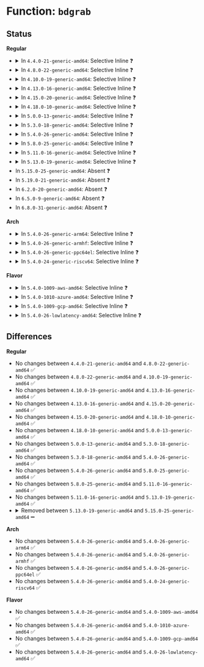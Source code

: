 # Function: <code>bdgrab</code>

## Status
<b>Regular</b>
<ul>
<li>
<details>
<summary>In <code>4.4.0-21-generic-amd64</code>: Selective Inline ❓</summary>

```c
struct block_device * bdgrab(struct block_device * bdev)
```

```json
{
  "name": "bdgrab",
  "collision_type": "Unique Global",
  "inline_type": "Selective",
  "funcs": [
    {
      "addr": 18446744071581236400,
      "name": "bdgrab",
      "external": true,
      "loc": "fs/block_dev.c:666",
      "file": "fs/block_dev.c",
      "inline": "not declared, inlined",
      "caller_inline": [
        "fs/block_dev.c:blkdev_get"
      ],
      "caller_func": [
        "mm/swapfile.c:swap_type_of",
        "mm/swapfile.c:swap_type_of",
        "mm/swapfile.c:SyS_swapon",
        "block/ioctl.c:blkdev_ioctl",
        "drivers/block/loop.c:lo_ioctl"
      ]
    }
  ],
  "symbols": [
    {
      "addr": 18446744071581236400,
      "name": "bdgrab",
      "section": ".text",
      "bind": "STB_GLOBAL",
      "size": 28
    }
  ]
}
```
</details>
</li>
<li>
<details>
<summary>In <code>4.8.0-22-generic-amd64</code>: Selective Inline ❓</summary>

```c
struct block_device * bdgrab(struct block_device * bdev)
```

```json
{
  "name": "bdgrab",
  "collision_type": "Unique Global",
  "inline_type": "Selective",
  "funcs": [
    {
      "addr": 18446744071581408497,
      "name": "bdgrab",
      "external": true,
      "loc": "fs/block_dev.c:744",
      "file": "fs/block_dev.c",
      "inline": "not declared, inlined",
      "caller_inline": [
        "fs/block_dev.c:blkdev_get"
      ],
      "caller_func": [
        "mm/swapfile.c:SyS_swapon",
        "mm/swapfile.c:swap_type_of",
        "mm/swapfile.c:swap_type_of",
        "block/ioctl.c:blkdev_ioctl",
        "drivers/block/loop.c:lo_ioctl",
        "drivers/md/dm.c:dm_grab_bdev_for_ioctl"
      ]
    }
  ],
  "symbols": [
    {
      "addr": 18446744071581402368,
      "name": "bdgrab",
      "section": ".text",
      "bind": "STB_GLOBAL",
      "size": 28
    }
  ]
}
```
</details>
</li>
<li>
<details>
<summary>In <code>4.10.0-19-generic-amd64</code>: Selective Inline ❓</summary>

```c
struct block_device * bdgrab(struct block_device * bdev)
```

```json
{
  "name": "bdgrab",
  "collision_type": "Unique Global",
  "inline_type": "Selective",
  "funcs": [
    {
      "addr": 18446744071581487948,
      "name": "bdgrab",
      "external": true,
      "loc": "fs/block_dev.c:996",
      "file": "fs/block_dev.c",
      "inline": "not declared, inlined",
      "caller_inline": [
        "fs/block_dev.c:blkdev_get"
      ],
      "caller_func": [
        "mm/swapfile.c:SyS_swapon",
        "mm/swapfile.c:swap_type_of",
        "mm/swapfile.c:swap_type_of",
        "block/ioctl.c:blkdev_ioctl",
        "drivers/block/loop.c:lo_ioctl",
        "drivers/md/dm.c:dm_grab_bdev_for_ioctl"
      ]
    }
  ],
  "symbols": [
    {
      "addr": 18446744071581482192,
      "name": "bdgrab",
      "section": ".text",
      "bind": "STB_GLOBAL",
      "size": 28
    }
  ]
}
```
</details>
</li>
<li>
<details>
<summary>In <code>4.13.0-16-generic-amd64</code>: Selective Inline ❓</summary>

```c
struct block_device * bdgrab(struct block_device * bdev)
```

```json
{
  "name": "bdgrab",
  "collision_type": "Unique Global",
  "inline_type": "Selective",
  "funcs": [
    {
      "addr": 18446744071581542536,
      "name": "bdgrab",
      "external": true,
      "loc": "fs/block_dev.c:912",
      "file": "fs/block_dev.c",
      "inline": "not declared, inlined",
      "caller_inline": [
        "fs/block_dev.c:blkdev_get",
        "fs/block_dev.c:bd_acquire",
        "fs/block_dev.c:bd_acquire"
      ],
      "caller_func": [
        "mm/swapfile.c:SyS_swapon",
        "mm/swapfile.c:swap_type_of",
        "mm/swapfile.c:swap_type_of",
        "block/ioctl.c:blkdev_ioctl",
        "drivers/block/loop.c:lo_ioctl",
        "drivers/md/dm.c:dm_grab_bdev_for_ioctl"
      ]
    }
  ],
  "symbols": [
    {
      "addr": 18446744071581537232,
      "name": "bdgrab",
      "section": ".text",
      "bind": "STB_GLOBAL",
      "size": 28
    }
  ]
}
```
</details>
</li>
<li>
<details>
<summary>In <code>4.15.0-20-generic-amd64</code>: Selective Inline ❓</summary>

```c
struct block_device * bdgrab(struct block_device * bdev)
```

```json
{
  "name": "bdgrab",
  "collision_type": "Unique Global",
  "inline_type": "Selective",
  "funcs": [
    {
      "addr": 18446744071581685402,
      "name": "bdgrab",
      "external": true,
      "loc": "fs/block_dev.c:902",
      "file": "fs/block_dev.c",
      "inline": "not declared, inlined",
      "caller_inline": [
        "fs/block_dev.c:blkdev_get",
        "fs/block_dev.c:bd_acquire",
        "fs/block_dev.c:bd_acquire"
      ],
      "caller_func": [
        "mm/swapfile.c:SYSC_swapon",
        "mm/swapfile.c:swap_type_of",
        "mm/swapfile.c:swap_type_of",
        "block/ioctl.c:blkdev_ioctl",
        "drivers/block/loop.c:lo_ioctl",
        "drivers/md/dm.c:dm_grab_bdev_for_ioctl"
      ]
    }
  ],
  "symbols": [
    {
      "addr": 18446744071581679904,
      "name": "bdgrab",
      "section": ".text",
      "bind": "STB_GLOBAL",
      "size": 28
    }
  ]
}
```
</details>
</li>
<li>
<details>
<summary>In <code>4.18.0-10-generic-amd64</code>: Selective Inline ❓</summary>

```c
struct block_device * bdgrab(struct block_device * bdev)
```

```json
{
  "name": "bdgrab",
  "collision_type": "Unique Global",
  "inline_type": "Selective",
  "funcs": [
    {
      "addr": 18446744071581848844,
      "name": "bdgrab",
      "external": true,
      "loc": "fs/block_dev.c:903",
      "file": "fs/block_dev.c",
      "inline": "not declared, inlined",
      "caller_inline": [
        "fs/block_dev.c:blkdev_get"
      ],
      "caller_func": [
        "mm/swapfile.c:__do_sys_swapon",
        "mm/swapfile.c:swap_type_of",
        "mm/swapfile.c:swap_type_of",
        "block/ioctl.c:blkdev_ioctl",
        "drivers/block/loop.c:lo_ioctl"
      ]
    }
  ],
  "symbols": [
    {
      "addr": 18446744071581841216,
      "name": "bdgrab",
      "section": ".text",
      "bind": "STB_GLOBAL",
      "size": 28
    }
  ]
}
```
</details>
</li>
<li>
<details>
<summary>In <code>5.0.0-13-generic-amd64</code>: Selective Inline ❓</summary>

```c
struct block_device * bdgrab(struct block_device * bdev)
```

```json
{
  "name": "bdgrab",
  "collision_type": "Unique Global",
  "inline_type": "Selective",
  "funcs": [
    {
      "addr": 18446744071581936364,
      "name": "bdgrab",
      "external": true,
      "loc": "fs/block_dev.c:942",
      "file": "fs/block_dev.c",
      "inline": "not declared, inlined",
      "caller_inline": [
        "fs/block_dev.c:blkdev_get"
      ],
      "caller_func": [
        "mm/swapfile.c:__do_sys_swapon",
        "mm/swapfile.c:swap_type_of",
        "mm/swapfile.c:swap_type_of",
        "block/ioctl.c:blkdev_ioctl",
        "drivers/block/loop.c:lo_ioctl",
        "drivers/block/loop.c:lo_ioctl"
      ]
    }
  ],
  "symbols": [
    {
      "addr": 18446744071581928768,
      "name": "bdgrab",
      "section": ".text",
      "bind": "STB_GLOBAL",
      "size": 28
    }
  ]
}
```
</details>
</li>
<li>
<details>
<summary>In <code>5.3.0-18-generic-amd64</code>: Selective Inline ❓</summary>

```c
struct block_device * bdgrab(struct block_device * bdev)
```

```json
{
  "name": "bdgrab",
  "collision_type": "Unique Global",
  "inline_type": "Selective",
  "funcs": [
    {
      "addr": 18446744071582074164,
      "name": "bdgrab",
      "external": true,
      "loc": "fs/block_dev.c:939",
      "file": "fs/block_dev.c",
      "inline": "not declared, inlined",
      "caller_inline": [
        "fs/block_dev.c:bd_start_claiming"
      ],
      "caller_func": [
        "mm/swapfile.c:__do_sys_swapon",
        "mm/swapfile.c:swap_type_of",
        "mm/swapfile.c:swap_type_of",
        "block/ioctl.c:blkdev_ioctl",
        "drivers/block/loop.c:loop_set_fd",
        "drivers/block/loop.c:loop_set_fd"
      ]
    }
  ],
  "symbols": [
    {
      "addr": 18446744071582067776,
      "name": "bdgrab",
      "section": ".text",
      "bind": "STB_GLOBAL",
      "size": 30
    }
  ]
}
```
</details>
</li>
<li>
<details>
<summary>In <code>5.4.0-26-generic-amd64</code>: Selective Inline ❓</summary>

```c
struct block_device * bdgrab(struct block_device * bdev)
```

```json
{
  "name": "bdgrab",
  "collision_type": "Unique Global",
  "inline_type": "Selective",
  "funcs": [
    {
      "addr": 18446744071582150308,
      "name": "bdgrab",
      "external": true,
      "loc": "fs/block_dev.c:939",
      "file": "fs/block_dev.c",
      "inline": "not declared, inlined",
      "caller_inline": [
        "fs/block_dev.c:bd_start_claiming"
      ],
      "caller_func": [
        "mm/swapfile.c:__do_sys_swapon",
        "mm/swapfile.c:swap_type_of",
        "mm/swapfile.c:swap_type_of",
        "block/ioctl.c:blkdev_ioctl",
        "drivers/block/loop.c:loop_set_fd",
        "drivers/block/loop.c:loop_set_fd"
      ]
    }
  ],
  "symbols": [
    {
      "addr": 18446744071582145408,
      "name": "bdgrab",
      "section": ".text",
      "bind": "STB_GLOBAL",
      "size": 30
    }
  ]
}
```
</details>
</li>
<li>
<details>
<summary>In <code>5.8.0-25-generic-amd64</code>: Selective Inline ❓</summary>

```c
struct block_device * bdgrab(struct block_device * bdev)
```

```json
{
  "name": "bdgrab",
  "collision_type": "Unique Global",
  "inline_type": "Selective",
  "funcs": [
    {
      "addr": 18446744071582389044,
      "name": "bdgrab",
      "external": true,
      "loc": "fs/block_dev.c:920",
      "file": "fs/block_dev.c",
      "inline": "not declared, inlined",
      "caller_inline": [
        "fs/block_dev.c:bd_start_claiming",
        "fs/block_dev.c:bd_acquire",
        "fs/block_dev.c:bd_acquire"
      ],
      "caller_func": [
        "mm/swapfile.c:__do_sys_swapon",
        "mm/swapfile.c:swap_type_of",
        "mm/swapfile.c:swap_type_of",
        "block/ioctl.c:blkdev_bszset",
        "drivers/block/loop.c:loop_configure",
        "drivers/block/loop.c:loop_configure"
      ]
    }
  ],
  "symbols": [
    {
      "addr": 18446744071582379840,
      "name": "bdgrab",
      "section": ".text",
      "bind": "STB_GLOBAL",
      "size": 32
    }
  ]
}
```
</details>
</li>
<li>
<details>
<summary>In <code>5.11.0-16-generic-amd64</code>: Selective Inline ❓</summary>

```c
struct block_device * bdgrab(struct block_device * bdev)
```

```json
{
  "name": "bdgrab",
  "collision_type": "Unique Global",
  "inline_type": "Selective",
  "funcs": [
    {
      "addr": 18446744071582440929,
      "name": "bdgrab",
      "external": true,
      "loc": "fs/block_dev.c:936",
      "file": "fs/block_dev.c",
      "inline": "not declared, inlined",
      "caller_inline": [
        "fs/block_dev.c:__blkdev_get"
      ],
      "caller_func": [
        "block/genhd.c:blk_lookup_devt",
        "block/genhd.c:disk_part_iter_next",
        "drivers/block/loop.c:loop_configure",
        "drivers/block/loop.c:loop_configure",
        "drivers/block/xen-blkfront.c:blkfront_remove",
        "drivers/block/xen-blkfront.c:blkfront_closing"
      ]
    }
  ],
  "symbols": [
    {
      "addr": 18446744071582435104,
      "name": "bdgrab",
      "section": ".text",
      "bind": "STB_GLOBAL",
      "size": 44
    }
  ]
}
```
</details>
</li>
<li>
<details>
<summary>In <code>5.13.0-19-generic-amd64</code>: Selective Inline ❓</summary>

```c
struct block_device * bdgrab(struct block_device * bdev)
```

```json
{
  "name": "bdgrab",
  "collision_type": "Unique Global",
  "inline_type": "Selective",
  "funcs": [
    {
      "addr": 18446744071582468075,
      "name": "bdgrab",
      "external": true,
      "loc": "fs/block_dev.c:942",
      "file": "fs/block_dev.c",
      "inline": "not declared, inlined",
      "caller_inline": [
        "fs/block_dev.c:__blkdev_get"
      ],
      "caller_func": [
        "block/genhd.c:blk_lookup_devt",
        "block/partitions/core.c:blk_drop_partitions",
        "drivers/block/loop.c:loop_configure",
        "drivers/block/loop.c:loop_configure",
        "drivers/block/xen-blkfront.c:blkfront_remove",
        "drivers/block/xen-blkfront.c:blkback_changed"
      ]
    }
  ],
  "symbols": [
    {
      "addr": 18446744071582462032,
      "name": "bdgrab",
      "section": ".text",
      "bind": "STB_GLOBAL",
      "size": 44
    }
  ]
}
```
</details>
</li>
<li>
In <code>5.15.0-25-generic-amd64</code>: Absent ❓
</li>
<li>
In <code>5.19.0-21-generic-amd64</code>: Absent ❓
</li>
<li>
In <code>6.2.0-20-generic-amd64</code>: Absent ❓
</li>
<li>
In <code>6.5.0-9-generic-amd64</code>: Absent ❓
</li>
<li>
In <code>6.8.0-31-generic-amd64</code>: Absent ❓
</li>
</ul>
<b>Arch</b>
<ul>
<li>
<details>
<summary>In <code>5.4.0-26-generic-arm64</code>: Selective Inline ❓</summary>

```c
struct block_device * bdgrab(struct block_device * bdev)
```

```json
{
  "name": "bdgrab",
  "collision_type": "Unique Global",
  "inline_type": "Selective",
  "funcs": [
    {
      "addr": 18446603336493700648,
      "name": "bdgrab",
      "external": true,
      "loc": "fs/block_dev.c:939",
      "file": "fs/block_dev.c",
      "inline": "not declared, inlined",
      "caller_inline": [
        "fs/block_dev.c:bd_start_claiming",
        "fs/block_dev.c:bd_acquire",
        "fs/block_dev.c:bd_acquire"
      ],
      "caller_func": [
        "mm/swapfile.c:__do_sys_swapon",
        "block/ioctl.c:blkdev_ioctl",
        "drivers/block/loop.c:loop_set_fd",
        "drivers/block/loop.c:loop_set_fd"
      ]
    }
  ],
  "symbols": [
    {
      "addr": 18446603336493694200,
      "name": "bdgrab",
      "section": ".text",
      "bind": "STB_GLOBAL",
      "size": 48
    }
  ]
}
```
</details>
</li>
<li>
<details>
<summary>In <code>5.4.0-26-generic-armhf</code>: Selective Inline ❓</summary>

```c
struct block_device * bdgrab(struct block_device * bdev)
```

```json
{
  "name": "bdgrab",
  "collision_type": "Unique Global",
  "inline_type": "Selective",
  "funcs": [
    {
      "addr": 3227228888,
      "name": "bdgrab",
      "external": true,
      "loc": "fs/block_dev.c:939",
      "file": "fs/block_dev.c",
      "inline": "not declared, inlined",
      "caller_inline": [
        "fs/block_dev.c:bd_start_claiming",
        "fs/block_dev.c:bd_acquire",
        "fs/block_dev.c:bd_acquire"
      ],
      "caller_func": [
        "mm/swapfile.c:__do_sys_swapon",
        "mm/swapfile.c:swap_type_of",
        "mm/swapfile.c:swap_type_of",
        "block/ioctl.c:blkdev_ioctl",
        "drivers/block/loop.c:loop_set_fd",
        "drivers/block/loop.c:loop_set_fd"
      ]
    }
  ],
  "symbols": [
    {
      "addr": 3227223872,
      "name": "bdgrab",
      "section": ".text",
      "bind": "STB_GLOBAL",
      "size": 40
    }
  ]
}
```
</details>
</li>
<li>
<details>
<summary>In <code>5.4.0-26-generic-ppc64el</code>: Selective Inline ❓</summary>

```c
struct block_device * bdgrab(struct block_device * bdev)
```

```json
{
  "name": "bdgrab",
  "collision_type": "Unique Global",
  "inline_type": "Selective",
  "funcs": [
    {
      "addr": 13835058055287305628,
      "name": "bdgrab",
      "external": true,
      "loc": "fs/block_dev.c:939",
      "file": "fs/block_dev.c",
      "inline": "not declared, inlined",
      "caller_inline": [
        "fs/block_dev.c:bd_start_claiming",
        "fs/block_dev.c:bd_acquire",
        "fs/block_dev.c:bd_acquire"
      ],
      "caller_func": [
        "mm/swapfile.c:__do_sys_swapon",
        "block/ioctl.c:blkdev_ioctl",
        "drivers/block/loop.c:loop_set_fd",
        "drivers/block/loop.c:loop_set_fd"
      ]
    }
  ],
  "symbols": [
    {
      "addr": 13835058055287296512,
      "name": "bdgrab",
      "section": ".text",
      "bind": "STB_GLOBAL",
      "size": 72
    }
  ]
}
```
</details>
</li>
<li>
<details>
<summary>In <code>5.4.0-24-generic-riscv64</code>: Selective Inline ❓</summary>

```c
struct block_device * bdgrab(struct block_device * bdev)
```

```json
{
  "name": "bdgrab",
  "collision_type": "Unique Global",
  "inline_type": "Selective",
  "funcs": [
    {
      "addr": 18446743936273318544,
      "name": "bdgrab",
      "external": true,
      "loc": "fs/block_dev.c:939",
      "file": "fs/block_dev.c",
      "inline": "not declared, inlined",
      "caller_inline": [
        "fs/block_dev.c:bd_start_claiming"
      ],
      "caller_func": [
        "mm/swapfile.c:__do_sys_swapon",
        "block/ioctl.c:blkdev_ioctl",
        "drivers/block/loop.c:loop_set_fd",
        "drivers/block/loop.c:loop_set_fd"
      ]
    }
  ],
  "symbols": [
    {
      "addr": 18446743936273312688,
      "name": "bdgrab",
      "section": ".text",
      "bind": "STB_GLOBAL",
      "size": 44
    }
  ]
}
```
</details>
</li>
</ul>
<b>Flavor</b>
<ul>
<li>
<details>
<summary>In <code>5.4.0-1009-aws-amd64</code>: Selective Inline ❓</summary>

```c
struct block_device * bdgrab(struct block_device * bdev)
```

```json
{
  "name": "bdgrab",
  "collision_type": "Unique Global",
  "inline_type": "Selective",
  "funcs": [
    {
      "addr": 18446744071582119044,
      "name": "bdgrab",
      "external": true,
      "loc": "fs/block_dev.c:939",
      "file": "fs/block_dev.c",
      "inline": "not declared, inlined",
      "caller_inline": [
        "fs/block_dev.c:bd_start_claiming"
      ],
      "caller_func": [
        "mm/swapfile.c:__do_sys_swapon",
        "mm/swapfile.c:swap_type_of",
        "mm/swapfile.c:swap_type_of",
        "block/ioctl.c:blkdev_ioctl",
        "drivers/block/loop.c:loop_set_fd",
        "drivers/block/loop.c:loop_set_fd"
      ]
    }
  ],
  "symbols": [
    {
      "addr": 18446744071582114144,
      "name": "bdgrab",
      "section": ".text",
      "bind": "STB_GLOBAL",
      "size": 30
    }
  ]
}
```
</details>
</li>
<li>
<details>
<summary>In <code>5.4.0-1010-azure-amd64</code>: Selective Inline ❓</summary>

```c
struct block_device * bdgrab(struct block_device * bdev)
```

```json
{
  "name": "bdgrab",
  "collision_type": "Unique Global",
  "inline_type": "Selective",
  "funcs": [
    {
      "addr": 18446744071582056484,
      "name": "bdgrab",
      "external": true,
      "loc": "fs/block_dev.c:939",
      "file": "fs/block_dev.c",
      "inline": "not declared, inlined",
      "caller_inline": [
        "fs/block_dev.c:bd_start_claiming"
      ],
      "caller_func": [
        "mm/swapfile.c:__do_sys_swapon",
        "mm/swapfile.c:swap_type_of",
        "mm/swapfile.c:swap_type_of",
        "block/ioctl.c:blkdev_ioctl",
        "drivers/block/loop.c:loop_set_fd",
        "drivers/block/loop.c:loop_set_fd"
      ]
    }
  ],
  "symbols": [
    {
      "addr": 18446744071582051584,
      "name": "bdgrab",
      "section": ".text",
      "bind": "STB_GLOBAL",
      "size": 30
    }
  ]
}
```
</details>
</li>
<li>
<details>
<summary>In <code>5.4.0-1009-gcp-amd64</code>: Selective Inline ❓</summary>

```c
struct block_device * bdgrab(struct block_device * bdev)
```

```json
{
  "name": "bdgrab",
  "collision_type": "Unique Global",
  "inline_type": "Selective",
  "funcs": [
    {
      "addr": 18446744071582109524,
      "name": "bdgrab",
      "external": true,
      "loc": "fs/block_dev.c:939",
      "file": "fs/block_dev.c",
      "inline": "not declared, inlined",
      "caller_inline": [
        "fs/block_dev.c:bd_start_claiming"
      ],
      "caller_func": [
        "mm/swapfile.c:__do_sys_swapon",
        "mm/swapfile.c:swap_type_of",
        "mm/swapfile.c:swap_type_of",
        "block/ioctl.c:blkdev_ioctl",
        "drivers/block/loop.c:loop_set_fd",
        "drivers/block/loop.c:loop_set_fd"
      ]
    }
  ],
  "symbols": [
    {
      "addr": 18446744071582104624,
      "name": "bdgrab",
      "section": ".text",
      "bind": "STB_GLOBAL",
      "size": 30
    }
  ]
}
```
</details>
</li>
<li>
<details>
<summary>In <code>5.4.0-26-lowlatency-amd64</code>: Selective Inline ❓</summary>

```c
struct block_device * bdgrab(struct block_device * bdev)
```

```json
{
  "name": "bdgrab",
  "collision_type": "Unique Global",
  "inline_type": "Selective",
  "funcs": [
    {
      "addr": 18446744071582182463,
      "name": "bdgrab",
      "external": true,
      "loc": "fs/block_dev.c:939",
      "file": "fs/block_dev.c",
      "inline": "not declared, inlined",
      "caller_inline": [
        "fs/block_dev.c:bd_start_claiming"
      ],
      "caller_func": [
        "mm/swapfile.c:__do_sys_swapon",
        "mm/swapfile.c:swap_type_of",
        "mm/swapfile.c:swap_type_of",
        "block/ioctl.c:blkdev_ioctl",
        "drivers/block/loop.c:loop_set_fd",
        "drivers/block/loop.c:loop_set_fd"
      ]
    }
  ],
  "symbols": [
    {
      "addr": 18446744071582177808,
      "name": "bdgrab",
      "section": ".text",
      "bind": "STB_GLOBAL",
      "size": 30
    }
  ]
}
```
</details>
</li>
</ul>

## Differences
<b>Regular</b>
<ul>
<li>
No changes between <code>4.4.0-21-generic-amd64</code> and <code>4.8.0-22-generic-amd64</code> ✅
</li>
<li>
No changes between <code>4.8.0-22-generic-amd64</code> and <code>4.10.0-19-generic-amd64</code> ✅
</li>
<li>
No changes between <code>4.10.0-19-generic-amd64</code> and <code>4.13.0-16-generic-amd64</code> ✅
</li>
<li>
No changes between <code>4.13.0-16-generic-amd64</code> and <code>4.15.0-20-generic-amd64</code> ✅
</li>
<li>
No changes between <code>4.15.0-20-generic-amd64</code> and <code>4.18.0-10-generic-amd64</code> ✅
</li>
<li>
No changes between <code>4.18.0-10-generic-amd64</code> and <code>5.0.0-13-generic-amd64</code> ✅
</li>
<li>
No changes between <code>5.0.0-13-generic-amd64</code> and <code>5.3.0-18-generic-amd64</code> ✅
</li>
<li>
No changes between <code>5.3.0-18-generic-amd64</code> and <code>5.4.0-26-generic-amd64</code> ✅
</li>
<li>
No changes between <code>5.4.0-26-generic-amd64</code> and <code>5.8.0-25-generic-amd64</code> ✅
</li>
<li>
No changes between <code>5.8.0-25-generic-amd64</code> and <code>5.11.0-16-generic-amd64</code> ✅
</li>
<li>
No changes between <code>5.11.0-16-generic-amd64</code> and <code>5.13.0-19-generic-amd64</code> ✅
</li>
<li>
<details>
<summary>Removed between <code>5.13.0-19-generic-amd64</code> and <code>5.15.0-25-generic-amd64</code> ➖</summary>

```c
struct block_device * bdgrab(struct block_device * bdev)
```
</details>
</li>
</ul>
<b>Arch</b>
<ul>
<li>
No changes between <code>5.4.0-26-generic-amd64</code> and <code>5.4.0-26-generic-arm64</code> ✅
</li>
<li>
No changes between <code>5.4.0-26-generic-amd64</code> and <code>5.4.0-26-generic-armhf</code> ✅
</li>
<li>
No changes between <code>5.4.0-26-generic-amd64</code> and <code>5.4.0-26-generic-ppc64el</code> ✅
</li>
<li>
No changes between <code>5.4.0-26-generic-amd64</code> and <code>5.4.0-24-generic-riscv64</code> ✅
</li>
</ul>
<b>Flavor</b>
<ul>
<li>
No changes between <code>5.4.0-26-generic-amd64</code> and <code>5.4.0-1009-aws-amd64</code> ✅
</li>
<li>
No changes between <code>5.4.0-26-generic-amd64</code> and <code>5.4.0-1010-azure-amd64</code> ✅
</li>
<li>
No changes between <code>5.4.0-26-generic-amd64</code> and <code>5.4.0-1009-gcp-amd64</code> ✅
</li>
<li>
No changes between <code>5.4.0-26-generic-amd64</code> and <code>5.4.0-26-lowlatency-amd64</code> ✅
</li>
</ul>
